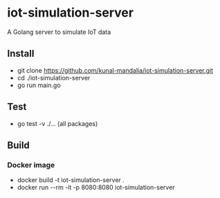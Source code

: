 # iot-simulation-server
A Golang server to simulate IoT data

## Install

* git clone https://github.com/kunal-mandalia/iot-simulation-server.git
* cd ./iot-simulation-server
* go run main.go

## Test

* go test -v ./... (all packages)

## Build

### Docker image
* docker build -t iot-simulation-server .
* docker run --rm -it -p 8080:8080 iot-simulation-server
